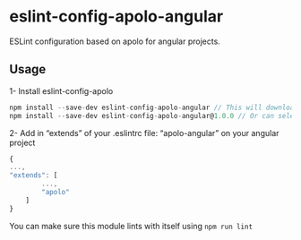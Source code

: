 # eslint-config-apolo-angular
ESLint configuration based on apolo for angular projects.

## Usage

1- Install eslint-config-apolo

```jsx
npm install --save-dev eslint-config-apolo-angular // This will download the @latest version
npm install --save-dev eslint-config-apolo-angular@1.0.0 // Or can select version
```

2- Add in “extends” of your .eslintrc file: “apolo-angular” on your angular project

```jsx
{
...,
"extends": [
		...,
		"apolo"
	]
}
```

You can make sure this module lints with itself using `npm run lint`